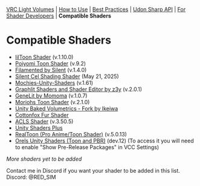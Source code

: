 [VRC Light Volumes](/README.md) | [How to Use](/Documentation/HowToUse.md) | [Best Practices](/Documentation/BestPractices.md) | [Udon Sharp API](/Documentation/UdonSharpAPI.md) | [For Shader Developers](/Documentation/ForShaderDevelopers.md) | **Compatible Shaders**
# Compatible Shaders
- [lilToon Shader](https://github.com/lilxyzw/lilToon) (v.1.10.0)
- [Poiyomi Toon Shader](https://github.com/poiyomi/PoiyomiToonShader) (v.9.2)
- [Filamented by Silent](https://gitlab.com/s-ilent/filamented) (v.1.4.0)
- [Silent Cel Shading Shader](https://gitlab.com/s-ilent/SCSS/-/tree/crosstone-testing?ref_type=heads) (May 21, 2025)
- [Mochies-Unity-Shaders](https://github.com/MochiesCode/Mochies-Unity-Shaders) (v.1.61)
- [Graphlit Shaders and Shader Editor by z3y](https://github.com/z3y/Graphlit) (v.2.0.1)
- [GeneLit by Momoma](https://github.com/momoma-null/GeneLit) (v.1.0.7)
- [Moriohs Toon Shader](https://gitlab.com/xMorioh/moriohs-toon-shader) (v.2.1.0)
- [Unity Baked Volumetrics - Fork by Ikeiwa](https://github.com/Ikeiwa/Unity-Baked-Volumetrics)
- [Cottonfox Fur Shader](https://github.com/jamestruhlar/cottonfoxfur/)
- [ACLS Shader](https://aciil.booth.pm/items/1779615) (v.3.50.5)
- [Unity Shaders Plus](https://github.com/ShingenPizza/UnityShadersPlus/)
- [RealToon (Pro Anime/Toon Shader)](https://assetstore.unity.com/packages/vfx/shaders/realtoon-pro-anime-toon-shader-65518?aid=1100lwff7) (v.5.0.13)
- [Orels Unity Shaders (Toon and PBR)](https://github.com/orels1/orels-Unity-Shaders) (dev.12) (To access it you will need to enable "Show Pre-Release Packages" in VCC Settings)

*More shaders yet to be added*

Contact me in Discord if you want your shader to be added in this list.
Discord: @RED_SIM
